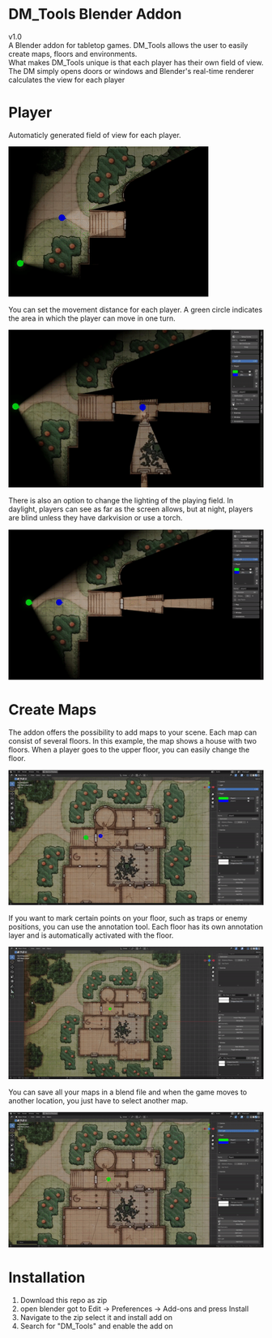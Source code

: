 # DM_Tools Blender Addon
v1.0 <br/>
A Blender addon for tabletop games. DM_Tools allows the user to easily create maps, floors and environments.  
What makes DM_Tools unique is that each player has their own field of view. The DM simply opens doors or windows and Blender's real-time renderer calculates the view for each player

# Player
Automaticly generated field of view for each player.

![biggif_example](/doc/field_of_view.gif) 
<br/>


You can set the movement distance for each player. A green circle indicates the area in which the player can move in one turn.

![biggif_example](/doc/walk_distance.gif) 
<br/>


There is also an option to change the lighting of the playing field. In daylight, players can see as far as the screen allows, but at night, players are blind unless they have darkvision or use a torch.

![biggif_example](/doc/day_night.gif) 
<br/>

# Create Maps
The addon offers the possibility to add maps to your scene. Each map can consist of several floors. In this example, the map shows a house with two floors.
When a player goes to the upper floor, you can easily change the floor. 

![biggif_example](/doc/floors.gif) 
<br/>

If you want to mark certain points on your floor, such as traps or enemy positions, you can use the annotation tool. Each floor has its own annotation layer and is automatically activated with the floor.

![biggif_example](/doc/annotations.gif) 
<br/>

You can save all your maps in a blend file and when the game moves to another location, you just have to select another map.   

![biggif_example](/doc/maps.gif) 
<br/>

# Installation
1. Download this repo as zip
2. open blender got to Edit -> Preferences -> Add-ons and press Install
3. Navigate to the zip select it and install add on
4. Search for "DM_Tools" and enable the add on

